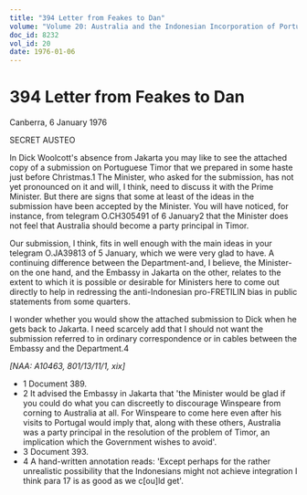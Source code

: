 ```yaml
---
title: "394 Letter from Feakes to Dan"
volume: "Volume 20: Australia and the Indonesian Incorporation of Portuguese Timor, 1974-1976"
doc_id: 8232
vol_id: 20
date: 1976-01-06
---
```


# 394 Letter from Feakes to Dan

Canberra, 6 January 1976

SECRET AUSTEO

In Dick Woolcott's absence from Jakarta you may like to see the attached copy of a submission on Portuguese Timor that we prepared in some haste just before Christmas.1 The Minister, who asked for the submission, has not yet pronounced on it and will, I think, need to discuss it with the Prime Minister. But there are signs that some at least of the ideas in the submission have been accepted by the Minister. You will have noticed, for instance, from telegram O.CH305491 of 6 January2 that the Minister does not feel that Australia should become a party principal in Timor.

Our submission, I think, fits in well enough with the main ideas in your telegram O.JA39813 of 5 January, which we were very glad to have. A continuing difference between the Department-and, I believe, the Minister-on the one hand, and the Embassy in Jakarta on the other, relates to the extent to which it is possible or desirable for Ministers here to come out directly to help in redressing the anti-Indonesian pro-FRETILIN bias in public statements from some quarters.

I wonder whether you would show the attached submission to Dick when he gets back to Jakarta. I need scarcely add that I should not want the submission referred to in ordinary correspondence or in cables between the Embassy and the Department.4

_[NAA: A10463, 801/13/11/1, xix]_

  * 1 Document 389.
  * 2 It advised the Embassy in Jakarta that 'the Minister would be glad if you could do what you can discreetly to discourage Winspeare from corning to Australia at all. For Winspeare to come here even after his visits to Portugal would imply that, along with these others, Australia was a party principal in the resolution of the problem of Timor, an implication which the Government wishes to avoid'.
  * 3 Document 393.
  * 4 A hand-written annotation reads: 'Except perhaps for the rather unrealistic possibility that the Indonesians might not achieve integration I think para 17 is as good as we c[ou]ld get'.


